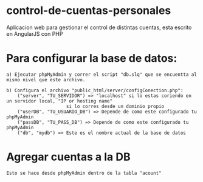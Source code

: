 # control-de-cuentas-personales
Aplicacion web para gestionar el control de distintas cuentas, esta escrito en AngularJS con PHP

# Para configurar la base de datos:

	a) Ejecutar phpMyAdmin y correr el script "db.slq" que se encuentta al mismo nivel que este archivo.

	b) Configura el archivo "public_html/server/configConection.php":
		("server", "TU_SERVIDOR") => "localhost" si lo estas coriendo en un servidor local, "IP or hosting name" 
					      si lo corres desde un dominio propio
		("userDB", "TU_USUARIO_DB") => Depende de como este configurado tu phpMyAdmin
		("passDB", "TU_PASS_DB") => Depende de como este configurado tu phpMyAdmin
		("db", "mydb") => Este es el nombre actual de la base de datos

# Agregar cuentas a la DB
	
	Esto se hace desde phpMyAdmin dentro de la tabla "acount"
